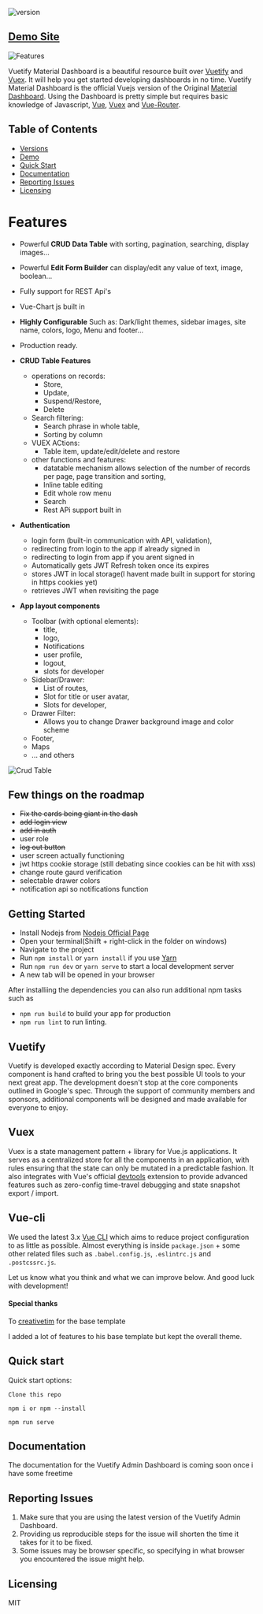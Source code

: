 


![version](https://img.shields.io/badge/version-1.0.0-blue.svg)



## [Demo Site](https://clintoxx.github.io/vuetify-admin-dashboard/)


![Features](2019-04-05_22-31-17.gif)



Vuetify Material Dashboard is a beautiful resource built over [Vuetify](https://vuetifyjs.com/en/) and [Vuex](https://vuex.vuejs.org/installation.html). It will help you get started developing dashboards in no time. Vuetify Material Dashboard is the official Vuejs version of the Original [Material Dashboard](https://www.creative-tim.com/product/material-dashboard). Using the Dashboard is pretty simple but requires basic knowledge of Javascript, [Vue](https://vuejs.org/v2/guide/), [Vuex](https://vuex.vuejs.org/installation.html) and [Vue-Router](https://router.vuejs.org/en/).


## Table of Contents

* [Versions](#versions)
* [Demo](#Demo-Site)
* [Quick Start](#quick-start)
* [Documentation](#documentation)
* [Reporting Issues](#reporting-issues)
* [Licensing](#licensing)



# Features

- Powerful **CRUD Data Table** with sorting, pagination, searching, display images...
- Powerful **Edit Form Builder** can display/edit any value of text, image, boolean...
- Fully support for REST Api's
- Vue-Chart js built in 
- **Highly Configurable** Such as: Dark/light themes, sidebar images, site name, colors, logo, Menu and footer...
- Production ready.

- **CRUD Table Features**
  - operations on records:
    - Store,
    - Update,
    - Suspend/Restore,
    - Delete
  - Search filtering:
    - Search phrase in whole table,
    - Sorting by column
  - VUEX ACtions:
    - Table item, update/edit/delete and restore
  - other functions and features:
    - datatable mechanism allows selection of the number of records per page, page transition and sorting,
    - Inline table editing
    - Edit whole row menu 
    - Search 
    - Rest APi support built in
- **Authentication**
  - login form (built-in communication with API, validation),
  - redirecting from login to the app if already signed in
  - redirecting to login from app if you arent signed in
  - Automatically gets JWT Refresh token once its expires 
  - stores JWT in local storage(I havent made built in support for storing in https cookies yet) 
  - retrieves JWT when revisiting the page
- **App layout components** 
  - Toolbar (with optional elements):
    - title,
    - logo,
    - Notifications
    - user profile,
    - logout,
    - slots for developer
  - Sidebar/Drawer:
    - List of routes,
    - Slot for title or user avatar,
    - Slots for developer,
   - Drawer Filter:
     - Allows you to change Drawer background image and color scheme
  - Footer,
  - Maps
  - ... and others

![Crud Table](2019-04-03_04-17-17.gif)


## Few things on the roadmap
* ~~Fix the cards being giant in the dash~~
* ~~add login view~~
* ~~add in auth~~
* user role 
* ~~log out button~~
* user screen actually functioning
* jwt https cookie storage (still debating since cookies can be hit with xss)
* change route gaurd verification 
* selectable drawer colors 
* notification api so notifications function  


## Getting Started
- Install Nodejs from [Nodejs Official Page](https://nodejs.org/en/)
- Open your terminal(Shiift + right-click in the folder on windows)
- Navigate to the project
- Run `npm install` or `yarn install` if you use [Yarn](https://yarnpkg.com/en/)
- Run `npm run dev` or `yarn serve` to start a local development server
- A new tab will be opened in your browser

After installiing the dependencies you can also run additional npm tasks such as
- `npm run build` to build your app for production
- `npm run lint` to run linting.

## Vuetify
Vuetify is developed exactly according to Material Design spec. Every component is hand crafted to bring you the best possible UI tools to your next great app. The development doesn't stop at the core components outlined in Google's spec. Through the support of community members and sponsors, additional components will be designed and made available for everyone to enjoy.


## Vuex

Vuex is a state management pattern + library for Vue.js applications. It serves as a centralized store for all the components in an application, with rules ensuring that the state can only be mutated in a predictable fashion. It also integrates with Vue's official [devtools](https://github.com/vuejs/vue-devtools) extension to provide advanced features such as zero-config time-travel debugging and state snapshot export / import.

## Vue-cli

We used the latest 3.x [Vue CLI](https://github.com/vuejs/vue-cli) which aims to reduce project configuration
to as little as possible. Almost everything is inside `package.json` + some other related files such as
`.babel.config.js`, `.eslintrc.js` and `.postcssrc.js`.

Let us know what you think and what we can improve below. And good luck with development!


#### Special thanks
To [creativetim](https://github.com/creativetimofficial/vuetify-material-dashboard) for the base template 

I added a lot of features to his base template but kept the overall theme.

## Quick start

Quick start options:

    Clone this repo

    npm i or npm --install 

    npm run serve 


## Documentation
The documentation for the Vuetify Admin Dashboard is coming soon once i have some freetime


## Reporting Issues

1. Make sure that you are using the latest version of the Vuetify Admin Dashboard. 
2. Providing us reproducible steps for the issue will shorten the time it takes for it to be fixed.
3. Some issues may be browser specific, so specifying in what browser you encountered the issue might help.


## Licensing
MIT
